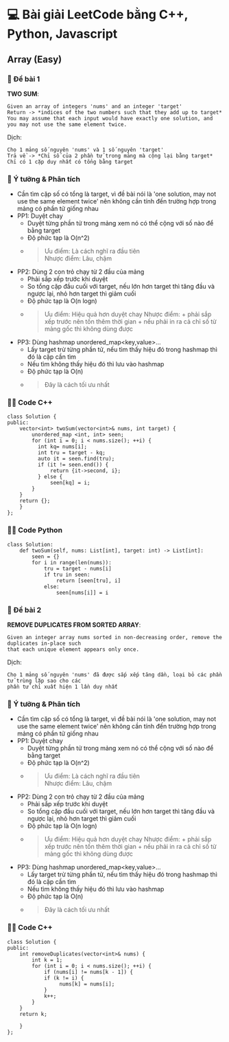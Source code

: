 # 💻 Bài giải LeetCode bằng C++, Python, Javascript 

## Array (Easy)

### 🧠 Đề bài 1 
**TWO SUM**:  
```
Given an array of integers 'nums' and an integer 'target'  
Return -> *indices of the two numbers such that they add up to target*  
You may assume that each input would have exactly one solution, and you may not use the same element twice.
```
Dịch:
```
Cho 1 mảng số nguyên 'nums' và 1 số nguyên 'target'  
Trả về -> *Chỉ số của 2 phần tử trong mảng mà cộng lại bằng target*
Chỉ có 1 cặp duy nhất có tổng bằng target
```
### 🧩 Ý tưởng & Phân tích
- Cần tìm cặp số có tổng là target, vì đề bài nói là 'one solution, may not use the same element twice' nên
  không cần tính đến trường hợp trong mảng có phần tử giống nhau
- PP1: Duyệt chay
    - Duyệt từng phần tử trong mảng xem nó có thể cộng với số nào để bằng target
    - Độ phức tạp là O(n^2) 
    - > Ưu điểm: Là cách nghĩ ra đầu tiên  
      > Nhược điểm: Lâu, chậm 
- PP2: Dùng 2 con trỏ chạy từ 2 đầu của mảng
    - Phải sắp xếp trước khi duyệt
    - So tổng cặp đầu cuối với target, nếu lớn hơn target thì tăng đầu và ngược lại, nhỏ hơn target thì giảm cuối
    - Độ phức tạp là O(n logn)
    - > Ưu điểm: Hiệu quả hơn duyệt chay
      > Nhược điểm: + phải sắp xếp trước nên tốn thêm thời gian
                    + nếu phải in ra cả chỉ số từ mảng gốc thì không dùng được
- PP3: Dùng hashmap unordered_map<key,value>...
    - Lấy target trừ từng phần tử, nếu tìm thấy hiệu đó trong hashmap thì đó là cặp cần tìm
    - Nếu tìm không thấy hiệu đó thì lưu vào hashmap
    - Độ phức tạp là O(n) 
    - > Đây là cách tối ưu nhất 
### 🧑‍💻 Code C++
```
class Solution {
public:
    vector<int> twoSum(vector<int>& nums, int target) {
        unordered_map <int, int> seen;
        for (int i = 0; i < nums.size(); ++i) {
          int kq= nums[i];
          int tru = target - kq;
          auto it = seen.find(tru);
          if (it != seen.end()) {
              return {it->second, i};
          } else {
              seen[kq] = i;
        }
    }
    return {};
    }
};
```
### 🧑‍💻 Code Python
```
class Solution:
    def twoSum(self, nums: List[int], target: int) -> List[int]:
        seen = {}
        for i in range(len(nums)):
            tru = target - nums[i]
            if tru in seen:
                return [seen[tru], i]
            else:
                seen[nums[i]] = i
```

### 🧠 Đề bài 2
**REMOVE DUPLICATES FROM SORTED ARRAY**:  
```
Given an integer array nums sorted in non-decreasing order, remove the duplicates in-place such
that each unique element appears only once. 
```
Dịch: 
```
Cho 1 mảng số nguyên 'nums' đã được sắp xếp tăng dần, loại bỏ các phần tử trùng lặp sao cho các
phần tử chỉ xuất hiện 1 lần duy nhất
```
### 🧩 Ý tưởng & Phân tích
- Cần tìm cặp số có tổng là target, vì đề bài nói là 'one solution, may not use the same element twice' nên
  không cần tính đến trường hợp trong mảng có phần tử giống nhau
- PP1: Duyệt chay
    - Duyệt từng phần tử trong mảng xem nó có thể cộng với số nào để bằng target
    - Độ phức tạp là O(n^2) 
    - > Ưu điểm: Là cách nghĩ ra đầu tiên  
      > Nhược điểm: Lâu, chậm 
- PP2: Dùng 2 con trỏ chạy từ 2 đầu của mảng
    - Phải sắp xếp trước khi duyệt
    - So tổng cặp đầu cuối với target, nếu lớn hơn target thì tăng đầu và ngược lại, nhỏ hơn target thì giảm cuối
    - Độ phức tạp là O(n logn)
    - > Ưu điểm: Hiệu quả hơn duyệt chay
      > Nhược điểm: + phải sắp xếp trước nên tốn thêm thời gian
                    + nếu phải in ra cả chỉ số từ mảng gốc thì không dùng được
- PP3: Dùng hashmap unordered_map<key,value>...
    - Lấy target trừ từng phần tử, nếu tìm thấy hiệu đó trong hashmap thì đó là cặp cần tìm
    - Nếu tìm không thấy hiệu đó thì lưu vào hashmap
    - Độ phức tạp là O(n) 
    - > Đây là cách tối ưu nhất 
### 🧑‍💻 Code C++
```
class Solution {
public:
    int removeDuplicates(vector<int>& nums) {
        int k = 1;
        for (int i = 0; i < nums.size(); ++i) {
            if (nums[i] != nums[k - 1]) {
            if (k != i) {
                 nums[k] = nums[i];
            }
            k++;
        }
    }
    return k;

    }
};
```
